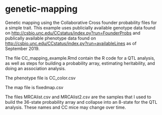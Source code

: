 # genetic-mapping

Genetic mapping using the Collaborative Cross founder probability files for a simple trait. This example uses publicially available genotype data found on http://csbio.unc.edu/CCstatus/index.py?run=FounderProbs and publically available phenotype data found on http://csbio.unc.edu/CCstatus/index.py?run=availableLines as of September 2019. 

The file CC_mapping_example.Rmd contain the R code for a QTL analysis, as well as steps for building a probability array, estimating heritability, and doing an association analysis. 

The phenotype file is CC_color.csv

The map file is fixedmap.csv

The files MRCAlist.csv and MRCAlist2.csv are the samples that I used to build the 36-state probability array and collapse into an 8-state for the QTL analysis. These names and CC mice may change over time.
